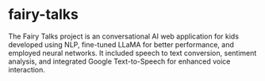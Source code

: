 # fairy-talks
The Fairy Talks project is an conversational AI web application for kids developed using NLP, fine-tuned LLaMA for better performance, and employed neural networks. It included speech to text conversion, sentiment analysis, and integrated Google Text-to-Speech for enhanced voice interaction.
